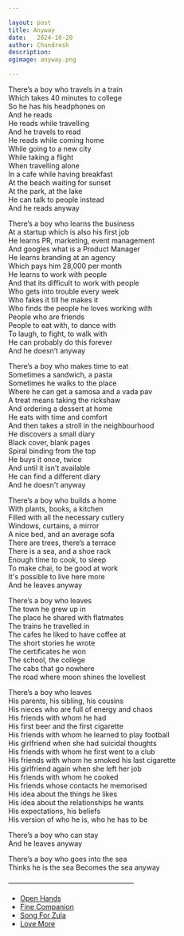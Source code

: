 ```yaml
---

layout: post
title: Anyway
date:	2024-10-20
author:	Chandresh
description:
ogimage: anyway.png

---
```


There’s a boy who travels in a train <br/>
Which takes 40 minutes to college <br/>
So he has his headphones on <br/>
And he reads <br/>
He reads while travelling <br/>
And he travels to read <br/>
He reads while coming home <br/>
While going to a new city <br/>
While taking a flight <br/>
When travelling alone <br/>
In a cafe while having breakfast <br/>
At the beach waiting for sunset <br/>
At the park, at the lake <br/>
He can talk to people instead <br/>
And he reads anyway

There’s a boy who learns the business <br/>
At a startup which is also his first job <br/>
He learns PR, marketing, event management <br/>
And googles what is a Product Manager <br/>
He learns branding at an agency <br/>
Which pays him 28,000 per month <br/>
He learns to work with people <br/>
And that its difficult to work with people <br/>
Who gets into trouble every week <br/>
Who fakes it till he makes it <br/>
Who finds the people he loves working with <br/>
People who are friends <br/>
People to eat with, to dance with <br/>
To laugh, to fight, to walk with <br/>
He can probably do this forever <br/>
And he doesn’t anyway

There’s a boy who makes time to eat <br/>
Sometimes a sandwich, a pasta <br/>
Sometimes he walks to the place <br/>
Where he can get a samosa and a vada pav <br/>
A treat means taking the rickshaw <br/>
And ordering a dessert at home <br/>
He eats with time and comfort <br/>
And then takes a stroll in the neighbourhood <br/>
He discovers a small diary <br/>
Black cover, blank pages <br/>
Spiral binding from the top <br/>
He buys it once, twice <br/>
And until it isn't available <br/>
He can find a different diary <br/>
And he doesn't anyway

There’s a boy who builds a home <br/>
With plants, books, a kitchen <br/>
Filled with all the necessary cutlery <br/>
Windows, curtains, a mirror <br/>
A nice bed, and an average sofa <br/>
There are trees, there’s a terrace <br/>
There is a sea, and a shoe rack <br/>
Enough time to cook, to sleep <br/>
To make chai, to be good at work <br/>
It's possible to live here more <br/>
And he leaves anyway

There’s a boy who leaves <br/>
The town he grew up in <br/>
The place he shared with flatmates <br/>
The trains he travelled in <br/>
The cafes he liked to have coffee at <br/>
The short stories he wrote <br/>
The certificates he won <br/>
The school, the college <br/>
The cabs that go nowhere <br/>
The road where moon shines the loveliest
 
There’s a boy who leaves <br/>
His parents, his sibling, his cousins <br/>
His nieces who are full of energy and chaos <br/>
His friends with whom he had <br/>
His first beer and the first cigarette <br/>
His friends with whom he learned to play football <br/>
His girlfriend when she had suicidal thoughts <br/>
His friends with whom he first went to a club <br/>
His friends with whom he smoked his last cigarette <br/>
His girlfriend again when she left her job <br/>
His friends with whom he cooked <br/>
His friends whose contacts he memorised <br/>
His idea about the things he likes <br/>
His idea about the relationships he wants <br/>
His expectations, his beliefs <br/>
His version of who he is, who he has to be <br/>

There’s a boy who can stay <br/>
And he leaves anyway

There’s a boy who goes into the sea <br/>
Thinks he is the sea
Becomes the sea anyway

——————————————————
- [Open Hands](https://open.spotify.com/track/36anKm9f497atmP2zAScFo)
- [Fine Companion](https://open.spotify.com/track/3d9QJFCMBk6S9lQhUB4j7t)
- [Song For Zula](https://open.spotify.com/track/6Thn8AOHIwPCkf2O4ZgfC2)
- [Love More](https://open.spotify.com/track/6SHfaJ1GWWSbMNc7ekQgHp)

